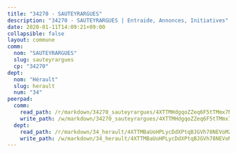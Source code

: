 ```yaml
---
title: "34270 - SAUTEYRARGUES"
description: "34270 - SAUTEYRARGUES | Entraide, Annonces, Initiatives"
date: 2020-01-11T14:09:21+09:00
collapsible: false
layout: commune
comm:
  nom: "SAUTEYRARGUES"
  slug: sauteyrargues
  cp: "34270"
dept:
  nom: "Hérault"
  slug: herault
  num: "34"
peerpad:
  comm:
    read_path: /r/markdown/34270_sauteyrargues/4XTTMHdgqoZZeq6F5tTMmx7Nk7zAdFJUXmoDkNSwZmPcfNKKU
    write_path: /w/markdown/34270_sauteyrargues/4XTTMHdgqoZZeq6F5tTMmx7Nk7zAdFJUXmoDkNSwZmPcfNKKU-K3TgV3BFt9cuRUp4wWBQQXDCURmuKNd4n8KJqqPuS2JNiXj2ze2msfA5p1yedyYH7R44wbaSJ3mdQdrMxUiW7Skka9VMDiN5CDaGXy8DngfQdfdoKYsUakryt9riTcvgmNBV4XSe
  dept:
    read_path: /r/markdown/34_herault/4XTTMBaUoHPLycDdXPtqBJGVh78NEVoMZNyf8Wnh1X5DK6Ew8
    write_path: /w/markdown/34_herault/4XTTMBaUoHPLycDdXPtqBJGVh78NEVoMZNyf8Wnh1X5DK6Ew8-K3TgTd4rzWVX1F82NgGyNepGUxhqCmodCALjxNZeEdBQWQhd1NJYx1gHMW9QBLL6sN41ALXRejLsG2VetgVferfVncrvVCz47dChJvN8ouQLRMdWs4KpxKPeRYR1nspmhzdBqF8J
---
```


